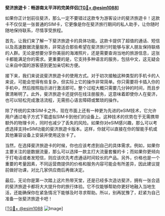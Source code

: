 **斐济旅遊卡：畅游南太平洋的完美伴侣[[TG💪+ @esim1088](https://t.me/s/esim1088)]**

如果你正计划前往斐济，那么一定不要错过这款专为游客设计的斐济旅遊卡！这款卡不仅仅是一张普通的SIM卡，它更像是你在斐济旅行期间的私人助手，让你随时随地保持联系，尽情享受旅程。

首先，让我们来了解一下斐济旅遊卡的具体功能。这款卡提供了超值的通话、短信以及高速数据流量服务，非常适合那些希望在斐济旅行时能够与家人朋友保持联络的人群。无论是想要分享你美丽的海滩照片，还是需要查询当地的旅游信息，这张卡都能满足你的需求。更重要的是，它支持多种语言的服务，包括中文，这无疑会让来自中国的游客感到更加亲切和方便。

接下来，我们来说说斐济旅遊卡的使用方式。对于初次接触这种类型的手机卡的人来说，可能会觉得有些复杂，但实际上它的操作非常简单。你只需要将卡插入你的手机中，然后按照指示进行激活即可。整个过程大概只需要几分钟的时间，而且步骤清晰明了。此外，斐济旅遊卡还提供在线注册服务，这意味着即使你人在斐济，也可以轻松完成激活流程，无需担心语言障碍或繁琐的操作。

除了传统的实体SIM卡之外，现在市面上还有一种更为先进的eSIM技术，它允许用户通过电子方式下载虚拟SIM卡到他们的设备上。这种技术的优势在于无需携带额外的物理卡片，同时也减少了丢失的风险。如果你对eSIM感兴趣，那么可以考虑选择支持eSIM功能的斐济旅遊卡版本。这样，你就可以直接在你的智能手机或其他兼容设备上安装并使用这张卡了。

当然，在选择斐济旅遊卡的时候，你也应该考虑到自己的具体需求。例如，如果你主要关注的是数据流量，那么可以选择一款主打大流量套餐的卡；而如果你更倾向于打电话或者发短信，则应该优先考虑通话时间较长的产品。另外，价格也是一个重要的考量因素，不同运营商提供的价格和服务内容可能会有所差异，因此建议提前做好功课，对比几家供应商后再做决定。

最后，无论你是第一次踏上这片热带天堂，还是已经多次造访斐济，拥有一张合适的斐济旅遊卡都将大大提升你的旅行体验。它不仅能够帮助你更好地融入当地生活，还能确保你在紧急情况下能够及时寻求帮助。所以，别再犹豫了，赶紧为自己准备一张斐济旅遊卡吧！

[[TG💪+ @esim1088](https://t.me/s/esim1088) ![Image](https://i.postimg.cc/4NQfJmqS/Snipaste-2025-05-13-00-14-12.png)]
